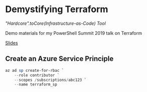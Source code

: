 # Demystifying Terraform
_"Hardcore".toCore(Infrastructure-as-Code) Tool_

Demo materials for my PowerShell Summit 2019 talk on Terraform

[Slides](.\Slides.pdf)

## Create an Azure Service Principle

```powershell
az ad sp create-for-rbac `
    --role contributor `
    --scopes /subscriptions/abc123 `
    --name terraform_sp
```